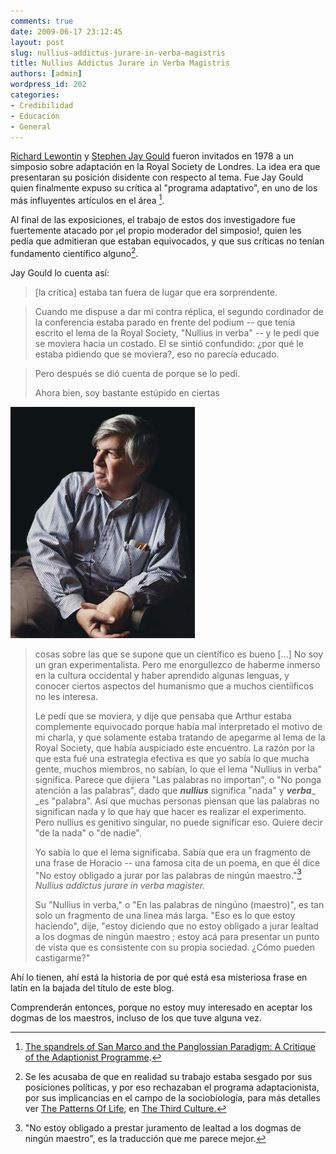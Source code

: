```yaml
---
comments: true
date: 2009-06-17 23:12:45
layout: post
slug: nullius-addictus-jurare-in-verba-magistris
title: Nullius Addictus Jurare in Verba Magistris
authors: [admin]
wordpress_id: 202
categories:
- Credibilidad
- Educación
- General
---
```


[Richard Lewontin](http://en.wikipedia.org/wiki/Richard_C._Lewontin) y [Stephen Jay Gould](http://en.wikipedia.org/wiki/Stephen_Jay_Gould) fueron invitados en 1978 a un simposio sobre adaptación en la Royal Society de Londres. La idea era que presentaran su posición disidente con respecto al tema. Fue Jay Gould quien finalmente expuso su crítica al "programa adaptativo", en uno de los más influyentes artículos en el área [^1].

Al final de las exposiciones, el trabajo de estos dos investigadore fue fuertemente atacado por ¡el propio moderador del simposio!, quien les pedía que admitieran que estaban equivocados, y que sus críticas no tenían fundamento científico alguno[^2].

Jay Gould lo cuenta así:

> [la crítica] estaba tan fuera de lugar que era sorprendente.

> Cuando me dispuse a dar mi contra réplica, el segundo cordinador de la conferencia estaba parado en frente del podium -- que tenía escrito el lema de la Royal Society, "Nullius in verba" -- y le pedí que se moviera hacia un costado. El se sintió confundido: ¿por qué le estaba pidiendo que se moviera?, eso no parecía educado.

> Pero después se dió cuenta de porque se lo pedí.
>   
> Ahora bien, soy bastante estúpido en ciertas

![](Stephen_Jay_Gould_by_Kathy_Chapman.png)

> cosas sobre las que se supone que un científico es bueno [...] No soy un gran experimentalista. Pero me enorgullezco de haberme inmerso en la cultura occidental y haber aprendido algunas lenguas, y conocer ciertos aspectos del humanismo que a muchos cientíificos no les interesa.
>
> Le pedí que se moviera, y dije que pensaba que Arthur estaba complemente equivocado porque había mal interpretado el motivo de mi charla, y que solamente estaba tratando de apegarme al lema de la Royal Society, que había auspiciado este encuentro. La razón por la que esta fué una estrategia efectiva es que yo sabía lo que mucha gente, muchos miembros, no sabían, lo que el lema "Nullius in verba" significa. Parece que dijiera "Las palabras no importan", o "No ponga atención a las palabras", dado que _**nullius**_ significa "nada" y _**verba**__ _es "palabra". Así que muchas personas piensan que las palabras no significan nada y lo que hay que hacer es realizar el experimento. Pero nullius es genitivo singular, no puede significar eso. Quiere decir "de la nada" o "de nadie".
>   
> Yo sabía lo que el lema significaba. Sabía que era un fragmento de una frase de Horacio -- una famosa cita de un poema, en que él dice "No estoy obligado a jurar por las palabras de ningún maestro."[^3] _Nullius addictus jurare in verba magister._
>
> Su "Nullius in verba," o "En las palabras de ningúno (maestro)", es tan solo un fragmento de una linea más larga. "Eso es lo que estoy haciendo", dije, "estoy diciendo que no estoy obligado a jurar lealtad a los dogmas de ningún maestro
; estoy acá para presentar un punto de vista que es consistente con su propia sociedad. ¿Cómo pueden castigarme?"
>   


Ahí lo tienen, ahí está la historia de por qué está esa misteriosa frase en latín en la bajada del título de este blog.

  
Comprenderán entonces, porque no estoy muy interesado en aceptar los dogmas de los maestros, incluso de los que tuve alguna vez.
  
[^1]: [The spandrels of San Marco and the Panglossian Paradigm: A Critique of the Adaptionist Programme](http://ethomas.web.wesleyan.edu/wescourses/2004s/ees227/01/spandrels.html).

[^2]: Se les acusaba de que en realidad su trabajo estaba sesgado por sus posiciones políticas, y por eso rechazaban el programa adaptacionista, por sus implicancias en el campo de la sociobiología, para más detalles ver [The Patterns Of Life](http://www.edge.org/3rd_culture/gould/gould_index.html), en [The Third Culture.](http://www.edge.org/documents/ThirdCulture/a-TC.Cover.html)

[^3]: "No estoy obligado a prestar juramento de lealtad a los dogmas de ningún maestro", es la traducción que me parece mejor.



